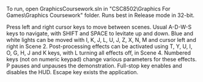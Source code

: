 To run, open GraphicsCoursework.sln in "CSC8502\Graphics For Games\Graphics Coursework" folder.
Runs best in Release mode in 32-bit.

Press left and right cursor keys to move between scenes. Usual A-D-W-S keys to navigate, with SHIFT and SPACE to levitate up and down.
Blue and white lights can be moved with I, K, J, L, U, J, Z, X, N, M and cursor left and right in Scene 2.
Post-processing effects can be activated using T, Y, U, I, O, G, H, J and K keys, with L turning all effects off, in Scene 4.
Numbered keys (not on numeric keypad) change various parameters for these effects.
P pauses and unpauses the demonstration.
Full-stop key enables and disables the HUD.
Escape key exists the application.

